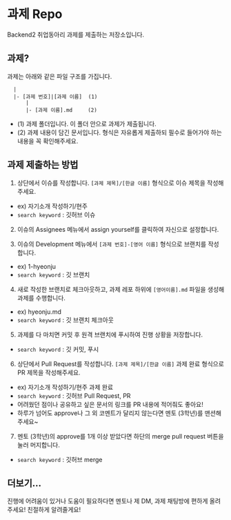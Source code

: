 # 과제 Repo

Backend2 취업동아리 과제를 제출하는 저장소입니다.

## 과제?

과제는 아래와 같은 파일 구조를 가집니다.
  ```
    |
    |- [과제 번호]|[과제 이름]  (1)
        |  
        |- [과제 이름].md     (2) 
  ```
- (1) 과제 폴더입니다. 이 폴더 안으로 과제가 제출됩니다.
- (2) 과제 내용이 담긴 문서입니다. 형식은 자유롭게 제출하되 필수로 들어가야 하는 내용을 꼭 확인해주세요.

## 과제 제출하는 방법

1. 상단에서 이슈를 작성합니다. `[과제 제목]/[한글 이름]` 형식으로 이슈 제목을 작성해주세요.
  - ex) 자기소개 작성하기/현주
  - `search keyword` : 깃허브 이슈

2. 이슈의 Assignees 메뉴에서 assign yourself를 클릭하여 자신으로 설정합니다.
 
3. 이슈의 Development 메뉴에서 `[과제 번호]-[영어 이름]` 형식으로 브랜치를 작성합니다.
  - ex) 1-hyeonju
  - `search keyword` : 깃 브랜치
    
4. 새로 작성한 브랜치로 체크아웃하고, 과제 레포 하위에 `[영어이름].md` 파일을 생성해 과제를 수행합니다.
  - ex) hyeonju.md
  - `search keyword` : 깃 브랜치 체크아웃

5. 과제를 다 마치면 커밋 후 원격 브랜치에 푸시하여 진행 상황을 저장합니다.
  - `search keyword` : 깃 커밋, 푸시

6. 상단에서 Pull Request를 작성합니다. `[과제 제목]/[한글 이름]` 과제 완료 형식으로 PR 제목을 작성해주세요.
  - ex) 자기소개 작성하기/현주 과제 완료
  - `search keyword` : 깃허브 Pull Request, PR
  - 어려웠던 점이나 공유하고 싶은 문서의 링크를 PR 내용에 적어줘도 좋아요!
  - 하루가 넘어도 approve나 그 외 코멘트가 달리지 않는다면 멘토 (3학년)를 맨션해주세요~

7. 멘토 (3학년)의 approve를 1개 이상 받았다면 하단의 merge pull request 버튼을 눌러 머지합니다.
  - `search keyword` : 깃허브 merge

## 더보기...

진행에 어려움이 있거나 도움이 필요하다면 멘토나 제 DM, 과제 채팅방에 편하게 올려주세요! 친절하게 알려줄게요!
